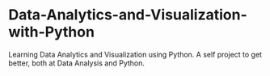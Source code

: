 # Data-Analytics-and-Visualization-with-Python
Learning Data Analytics and Visualization using Python. A self project to get better, both at Data Analysis and Python.
